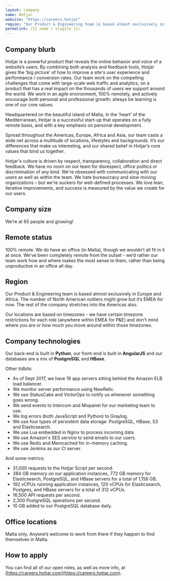 ```yaml
---
layout: company
name: Hotjar
website: "https://careers.hotjar"
region: "Our Product & Engineering team is based almost exclusively in Europe and Africa. The number of North American outliers might grow but it’s EMEA for now. The rest of the company stretches into the Americas also."
permalink: /{{ name | slugify }}/
---
```


## Company blurb

Hotjar is a powerful product that reveals the online behavior and voice of a website’s users. By combining both analysis and feedback tools, Hotjar gives the ‘big picture’ of how to improve a site's user experience and performance / conversion rates. Our team work on the compelling challenges that come with large-scale web traffic and analytics, on a product that has a real impact on the thousands of users we support around the world. We work in an agile environment, 100% remotely, and  actively encourage both personal and professional growth; always be learning is one of our core values.

Headquartered on the beautiful island of Malta, in the ‘heart’ of the Mediterranean, Hotjar is a successful start-up that operates on a fully remote basis, and with a key emphasis on personal development.

Spread throughout the Americas, Europe, Africa and Asia, our team casts a wide net across a multitude of locations, lifestyles and backgrounds. It’s our differences that make us interesting, and our shared belief in Hotjar’s core values that bind us together.

Hotjar's culture is driven by respect, transparency, collaboration and direct feedback. We have no room on our team for disrespect, office politics or discrimination of any kind. We're obsessed with communicating with our users as well as within the team. We hate bureaucracy and slow moving organizations – but we're suckers for well-defined processes. We love lean, iterative improvements, and success is measured by the value we create for our users.

## Company size

We’re at 65 people and growing!

## Remote status

100% remote. We do have an office (in Malta), though we wouldn’t all fit in it at once. We’ve been completely remote from the outset - we’d rather our team work how and where makes the most sense to them, rather than being unproductive in an office all day.

## Region

Our Product & Engineering team is based almost exclusively in Europe and Africa. The number of North American outliers might grow but it’s EMEA for now. The rest of the company stretches into the Americas also.

Our locations are based on timezones - we have certain timezone restrictions for each role (anywhere within EMEA for P&E) and don’t mind where you are or how much you move around within those timezones.

## Company technologies

Our back-end is built in **Python**, our front-end is built in **AngularJS** and our databases are a mix of **PostgreSQL** and **HBase**.

Other tidbits:
* As of Sept 2017, we have 18 app servers sitting behind the Amazon ELB load balancer.
* We monitor server performance using NewRelic.
* We use StatusCake and VictorOps to notify us whenever something goes wrong.
* We send events to Intercom and Mixpanel for our marketing team to use.
* We log errors (both JavaScript and Python) to Graylog.
* We use four types of persistent data storage: PostgreSQL, HBase, S3 and Elasticsearch.
* We use Lua embedded in Nginx to process incoming data
* We use Amazon's SES service to send emails to our users.
* We use Redis and Memcached for in-memory caching.
* We use Jenkins as our CI server.

And some metrics:
* 31,000 requests to the Hotjar Script per second.
* 384 GB memory on our application instances, 772 GB memory for Elasticsearch, PostgreSQL, and HBase servers for a total of 1,156 GB.
* 192 vCPUs running application instances, 120 vCPUs for Elasticsearch, Postgres, and HBase servers for a total of 312 vCPUs.
* 16,500 API requests per second.
* 2,300 PostgreSQL operations per second.
* 10 GB added to our PostgreSQL database daily.

## Office locations

Malta only. Anyone’s welcome to work from there if they happen to find themselves in Malta.

## How to apply

You can find all of our open roles, as well as more info, at [https://careers.hotjar.com](https://careers.hotjar.com).
